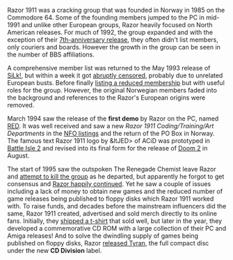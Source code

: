 Razor 1911 was a cracking group that was founded in Norway in 1985 on the Commodore 64. Some of the founding members jumped to the PC in mid-1991 and unlike other European groups, Razor heavily focused on North American releases. For much of 1992, the group expanded and with the exception of their [7th-anniversary release](/f/aa4ba1), they often didn't list members, only couriers and boards. However the growth in the group can be seen in the number of BBS affiliations.

A comprehensive member list was returned to the May 1993 release of [SiLk!](/f/b126c88), but within a week it got [abruptly censored](/f/ad1d0c8), probably due to unrelated European busts. Before finally [listing a reduced membership](/f/a8222bc) but with useful roles for the group. However, the original Norwegian members faded into the background and references to the Razor's European origins were removed.

March 1994 saw the release of the <strong>first demo</strong> by Razor on the PC, named [RED](/f/ab445e). It was well received and saw a new _Razor 1911 Coding/Training/Art Departments_ in the [NFO listings](/f/af2e8ab) and the return of the PO Box in Norway. The famous text Razor 1911 logo by &ltJED> of ACiD was prototyped in [Battle Isle 2](/f/b31a533) and revised into its final form for the release of [Doom 2](/f/b31a533) in August.

The start of 1995 saw the outspoken The Renegade Chemist leave Razor and [attempt to kill the group](/f/ab3a82) as he departed, but apparently he forgot to get consensus and [Razor happily continued](/f/af1aaf1). Yet he saw a couple of issues including a lack of money to obtain new games and the reduced number of game releases being published to floppy disks which Razor 1911 worked with. To raise funds, and decades before the mainstream influencers did the same, Razor 1911 created, advertised and sold merch directly to its online fans. Initially, they [shipped a t-shirt](/f/a82163f) that sold well, but later in the year, they developed a commemorative CD ROM with a large collection of their PC and Amiga releases! And to solve the dwindling supply of games being published on floppy disks, Razor [released Tyran](/f/ad4a55), the full compact disc under the new **CD Division** label.
